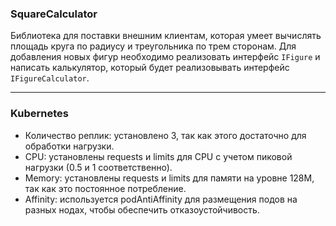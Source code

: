### SquareCalculator
Библиотека для поставки внешним клиентам, которая умеет вычислять площадь круга по радиусу и треугольника по трем сторонам. Для добавления новых фигур необходимо реализовать интерфейс ```IFigure``` и написать калькулятор, который будет реализовывать интерфейс ```IFigureCalculator```.
***
### Kubernetes
* Количество реплик: установлено 3, так как этого достаточно для обработки нагрузки.
* CPU: установлены requests и limits для CPU с учетом пиковой нагрузки (0.5 и 1 соответственно).
* Memory: установлены requests и limits для памяти на уровне 128M, так как это постоянное потребление.  
* Affinity: используется podAntiAffinity для размещения подов на разных нодах, чтобы обеспечить отказоустойчивость.
